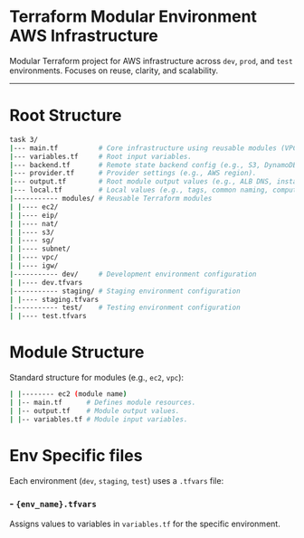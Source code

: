 # Terraform Modular Environment AWS Infrastructure

Modular Terraform project for AWS infrastructure across `dev`, `prod`, and `test` environments. Focuses on reuse, clarity, and scalability.

---

# Root Structure
```bash
task 3/
|--- main.tf          # Core infrastructure using reusable modules (VPC, EC2, RDS).
|--- variables.tf     # Root input variables.
|--- backend.tf       # Remote state backend config (e.g., S3, DynamoDB).
|--- provider.tf      # Provider settings (e.g., AWS region).
|--- output.tf        # Root module output values (e.g., ALB DNS, instance IPs).
|--- local.tf         # Local values (e.g., tags, common naming, computed values).
|----------- modules/ # Reusable Terraform modules
| |---- ec2/ 
| |---- eip/ 
| |---- nat/ 
| |---- s3/ 
| |---- sg/ 
| |---- subnet/ 
| |---- vpc/ 
| |---- igw/
|----------- dev/     # Development environment configuration
| |---- dev.tfvars 
|----------- staging/ # Staging environment configuration
| |---- staging.tfvars
|----------- test/    # Testing environment configuration
| |---- test.tfvars
```
# Module Structure
Standard structure for modules (e.g., `ec2`, `vpc`):
```bash
| |-------- ec2 (module name)
| |-- main.tf      # Defines module resources.
| |-- output.tf    # Module output values.
| |-- variables.tf # Module input variables.
```

# Env Specific files

Each environment (`dev`, `staging`, `test`) uses a `.tfvars` file:

### - `{env_name}.tfvars`
Assigns values to variables in `variables.tf` for the specific environment.

